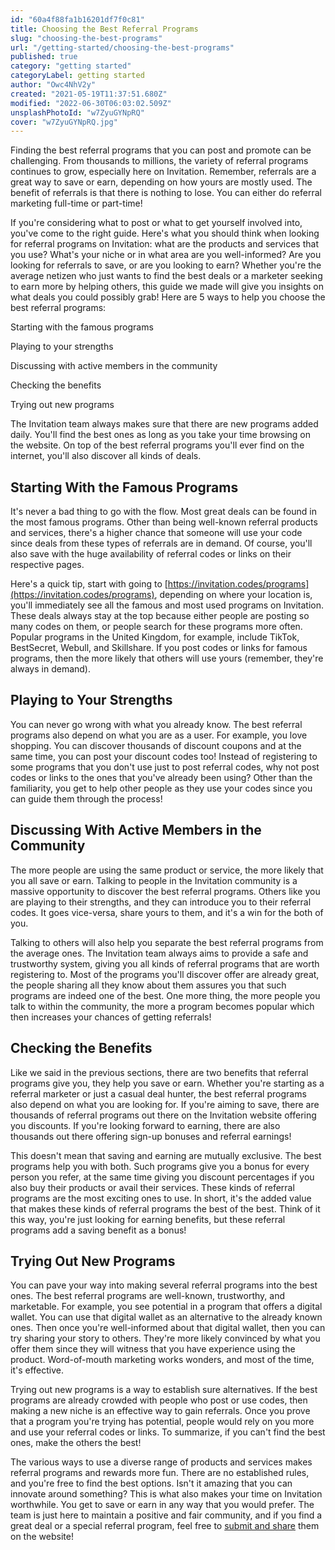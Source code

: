 ```yaml
---
id: "60a4f88fa1b16201df7f0c81"
title: Choosing the Best Referral Programs
slug: "choosing-the-best-programs"
url: "/getting-started/choosing-the-best-programs"
published: true
category: "getting started"
categoryLabel: getting started
author: "Owc4NhV2y"
created: "2021-05-19T11:37:51.680Z"
modified: "2022-06-30T06:03:02.509Z"
unsplashPhotoId: "w7ZyuGYNpRQ"
cover: "w7ZyuGYNpRQ.jpg"
---
```

Finding the best referral programs that you can post and promote can be challenging. From thousands to millions, the variety of referral programs continues to grow, especially here on Invitation. Remember, referrals are a great way to save or earn, depending on how yours are mostly used. The benefit of referrals is that there is nothing to lose. You can either do referral marketing full-time or part-time!

If you're considering what to post or what to get yourself involved into, you've come to the right guide. Here's what you should think when looking for referral programs on Invitation: what are the products and services that you use? What's your niche or in what area are you well-informed? Are you looking for referrals to save, or are you looking to earn? Whether you're the average netizen who just wants to find the best deals or a marketer seeking to earn more by helping others, this guide we made will give you insights on what deals you could possibly grab! Here are 5 ways to help you choose the best referral programs:

Starting with the famous programs

Playing to your strengths

Discussing with active members in the community

Checking the benefits

Trying out new programs

The Invitation team always makes sure that there are new programs added daily. You'll find the best ones as long as you take your time browsing on the website. On top of the best referral programs you'll ever find on the internet, you'll also discover all kinds of deals.

## **Starting With the Famous Programs**

It's never a bad thing to go with the flow. Most great deals can be found in the most famous programs. Other than being well-known referral products and services, there's a higher chance that someone will use your code since deals from these types of referrals are in demand. Of course, you'll also save with the huge availability of referral codes or links on their respective pages.

Here's a quick tip, start with going to [https://invitation.codes/programs](https://invitation.codes/programs), depending on where your location is, you'll immediately see all the famous and most used programs on Invitation. These deals always stay at the top because either people are posting so many codes on them, or people search for these programs more often. Popular programs in the United Kingdom, for example, include TikTok, BestSecret, Webull, and Skillshare. If you post codes or links for famous programs, then the more likely that others will use yours (remember, they're always in demand).

## **Playing to Your Strengths**

You can never go wrong with what you already know. The best referral programs also depend on what you are as a user. For example, you love shopping. You can discover thousands of discount coupons and at the same time, you can post your discount codes too! Instead of registering to some programs that you don't use just to post referral codes, why not post codes or links to the ones that you've already been using? Other than the familiarity, you get to help other people as they use your codes since you can guide them through the process!

## **Discussing With Active Members in the Community**

The more people are using the same product or service, the more likely that you all save or earn. Talking to people in the Invitation community is a massive opportunity to discover the best referral programs. Others like you are playing to their strengths, and they can introduce you to their referral codes. It goes vice-versa, share yours to them, and it's a win for the both of you.

Talking to others will also help you separate the best referral programs from the average ones. The Invitation team always aims to provide a safe and trustworthy system, giving you all kinds of referral programs that are worth registering to. Most of the programs you'll discover offer are already great, the people sharing all they know about them assures you that such programs are indeed one of the best. One more thing, the more people you talk to within the community, the more a program becomes popular which then increases your chances of getting referrals!

## **Checking the Benefits**

Like we said in the previous sections, there are two benefits that referral programs give you, they help you save or earn. Whether you're starting as a referral marketer or just a casual deal hunter, the best referral programs also depend on what you are looking for. If you're aiming to save, there are thousands of referral programs out there on the Invitation website offering you discounts. If you're looking forward to earning, there are also thousands out there offering sign-up bonuses and referral earnings!

This doesn't mean that saving and earning are mutually exclusive. The best programs help you with both. Such programs give you a bonus for every person you refer, at the same time giving you discount percentages if you also buy their products or avail their services. These kinds of referral programs are the most exciting ones to use. In short, it's the added value that makes these kinds of referral programs the best of the best. Think of it this way, you're just looking for earning benefits, but these referral programs add a saving benefit as a bonus!

## **Trying Out New Programs**

You can pave your way into making several referral programs into the best ones. The best referral programs are well-known, trustworthy, and marketable. For example, you see potential in a program that offers a digital wallet. You can use that digital wallet as an alternative to the already known ones. Then once you're well-informed about that digital wallet, then you can try sharing your story to others. They're more likely convinced by what you offer them since they will witness that you have experience using the product. Word-of-mouth marketing works wonders, and most of the time, it's effective.

Trying out new programs is a way to establish sure alternatives. If the best programs are already crowded with people who post or use codes, then making a new niche is an effective way to gain referrals. Once you prove that a program you're trying has potential, people would rely on you more and use your referral codes or links. To summarize, if you can't find the best ones, make the others the best!

The various ways to use a diverse range of products and services makes referral programs and rewards more fun. There are no established rules, and you're free to find the best options. Isn't it amazing that you can innovate around something? This is what also makes your time on Invitation worthwhile. You get to save or earn in any way that you would prefer. The team is just here to maintain a positive and fair community, and if you find a great deal or a special referral program, feel free to [submit and share](https://next.invitation.codes/mag/how-to-submit) them on the website!